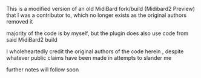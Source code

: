
This is a modified version of an old MidiBard fork/build (Midibard2 Preview) that I was a contributor to, which no longer exists as the original authors removed it

majority of the code is by myself, but the plugin does also use code from said MidiBard2 build

I wholeheartedly credit the original authors of the code herein , despite whatever public claims have been made in attempts to slander me

further notes will follow soon

